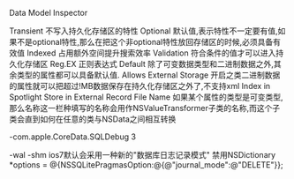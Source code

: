 Data Model Inspector

Transient 不写入持久化存储区的特性
Optional 默认值,表示特性不一定要有值,如果不是optional特性,那么在把这个非optional特性放回存储区的时候,必须具备有效值
Indexed 占用额外空间提升搜索效率
Validation 符合条件的值才可以进入持久化存储区
Reg.EX 正则表达式
Default 除了可变数据类型和二进制数据之外,其余类型的属性都可以具备默认值.
Allows External Storage 开启之类二进制数据的属性就可以把超过!MB数据保存在持久化存储区之外了,不支持xml
Index in Spotlight 
Store in External Record File 
Name 如果某个属性的类型是可变类型,那么名称这一栏种填写的名称会用作NSValueTransformer子类的名称,而这个子类会直到如何在任意的类与NSData之间相互转换

-com.apple.CoreData.SQLDebug 3


-wal -shm ios7默认会采用一种新的"数据库日志记录模式"
禁用NSDictionary *options = @{NSSQLitePragmasOption:@{@"journal_mode":@"DELETE"}};
